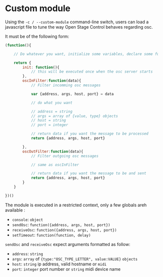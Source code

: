 # Custom module

Using the `-c / --custom-module` command-line switch, users can load a javascript file to tune the way Open Stage Control behaves regarding osc.

It must be of the following form:

```js
(function(){

    // Do whatever you want, initialize some variables, declare some functions, ...

    return {
        init: function(){
            // this will be executed once when the osc server starts
        },
        oscInFilter:function(data){
            // Filter incomming osc messages

            var {address, args, host, port} = data

            // do what you want

            // address = string
            // args = array of {value, type} objects
            // host = string
            // port = integer

            // return data if you want the message to be processed
            return {address, args, host, port}

        },
        oscOutFilter:function(data){
            // Filter outgoing osc messages

            // same as oscInFilter

            // return data if you want the message to be and sent
            return {address, args, host, port}
        }
    }

})()

```

The module is executed in a restricted context, only a few globals areh available :

- `console`: `object`
- `sendOsc`: `function({address, args, host, port})`
- `receiveOsc`: `function({address, args, host, port})`
- `setTimeout`: `function(function, delay)`


`sendOsc` and `receiveOsc` expect arguments formatted as follow:

- `address`: `string`
- `args`: `array` of `{type:"OSC_TYPE_LETTER", value:VALUE}` `objects`
- `host`: `string` ip address, valid hostname or `midi`
- `port`: `integer` port number or `string` midi device name
